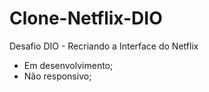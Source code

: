 # Clone-Netflix-DIO
Desafio DIO - Recriando a Interface do Netflix 


- Em desenvolvimento;
- Não responsivo;


